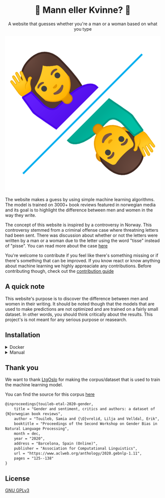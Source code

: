 <div align="center">
    <h1>🤵 Mann eller Kvinne? 💃</h1>
    <p>A website that guesses whether you're a man or a woman based on what you type</p>
    <img src="https://raw.githubusercontent.com/LBlend/mann-eller-kvinne/main/.static/mann-eller-kvinne.png?token=AF55TQTQ2EPX6JP33MO4NLK73QQZG">
</div>

The website makes a guess by using simple machine learning algorithms.
The model is trained on 3000+ book reviews featured in norwegian media and its goal is to highlight the difference between men and women in the way they write.

The concept of this website is inspired by a controversy in Norway. This controversy stemmed from a criminal offense case where threatning letters had been sent. There was discussion about whether or not the letters were written by a man or a woman due to the letter using the word "tisse" instead of "pisse". You can read more about the case [here](https://www.nrk.no/kultur/uenige-om-bruken-av-ordet-_tisse_-1.15206839)

You're welcome to contribute if you feel like there's something missing or if there's something that can be improved. If you know react or know anything about machine learning we highly appreaciate any contributions.
Before contributing though, check out the [contribution guide](CONTRIBUTING-en.md)

## A quick note

This website's purpose is to discover the difference between men and women in their writing.
It should be noted though that the models that are used to make predictions are not optimized and are trained on a fairly small dataset.
In other words, you should think critically about the results. This project's is not meant for any serious purpose or reasearch.

## Installation

<details>
  <summary>Docker</summary>
    
1. Rename the `.env.example` files in the [frontend] and [backend](backend) folder to `.env` and replace the values within them with your own.

#### ⚠️ Regarding ports ⚠️
It is important that the port numbers within the `.env` file, the [docker-compose.yml](docker-compose.yml) file and `dockerfile` files comply with each other. If you don't know what you're doing we recommend that you stay away from changing anything regarding ports. This is a tedious way of doing things but we are looking to improve this process in the futere and make it easier to change ports when using Docker.

2. Build the Docker images and run them. We recommend using docker-compose

```
docker-compose up
```

</details>

<details>
  <summary>Manual</summary>

0. Download the repo and install the dependencies

- node.js
- npm
- python3
- pip

#### Backend

1. Run the backend build script from the /backend folder
   `sh build_model.sh`

2. Change the name of the file [.env.example] to `.env` og replace the values within it with your own

3. Run the API with Python
   `python3 src/api.py`

#### Frontend

1. Install frontend dependencies  
   `npm i`

2. Change the name of the file [.env.example] to `.env` og replace the values within it with your own

3. Run the website with Node
   `npm start`

</details>

## Thank you

We want to thank [LtgOslo](https://www.mn.uio.no/ifi/english/research/groups/ltg/) for making the corpus/dataset that is used to train the machine learning model.

You can find the source for this corpus [here](https://github.com/ltgoslo/norec_gender)

```
@inproceedings{touileb-etal-2020-gender,
    title = "Gender and sentiment, critics and authors: a dataset of {N}orwegian book reviews",
    author = "Touileb, Samia and {\O}vrelid, Lilja and Velldal, Erik",
    booktitle = "Proceedings of the Second Workshop on Gender Bias in Natural Language Processing",
    month = dec,
    year = "2020",
    address = "Barcelona, Spain (Online)",
    publisher = "Association for Computational Linguistics",
    url = "https://www.aclweb.org/anthology/2020.gebnlp-1.11",
    pages = "125--138"
}
```

## License

[GNU GPLv3](LICENSE)
